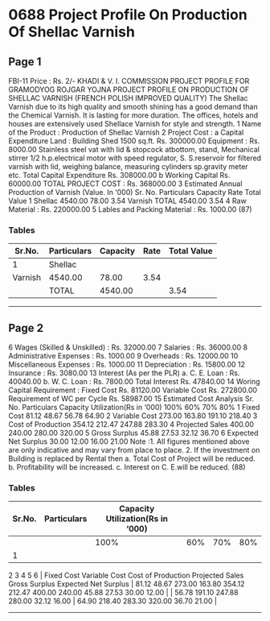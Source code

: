 # 0688 Project Profile On Production Of Shellac Varnish

## Page 1

FBI-11 Price : Rs. 2/- KHADI & V. I. COMMISSION PROJECT PROFILE FOR GRAMODYOG ROJGAR YOJNA PROJECT PROFILE ON PRODUCTION OF SHELLAC VARNISH (FRENCH POLISH IMPROVED QUALITY) The Shellac Varnish due to its high quality and smooth shining has a good demand than the Chemical Varnish. It is lasting for more duration. The offices, hotels and houses are extensively used Shellace Varnish for style and strength. 1 Name of the Product : Production of Shellac Varnish 2 Project Cost : a Capital Expenditure Land : Building Shed 1500 sq.ft. Rs. 300000.00 Equipment : Rs. 8000.00 Stainless steel vat with lid & stopcock atbottom, stand, Mechanical stirrer 1/2 h.p.electrical motor with speed regulator, S. S.reservoir for filtered varnish with lid, weighing balance, measuring cylinders sp.gravity meter etc. Total Capital Expenditure Rs. 308000.00 b Working Capital Rs. 60000.00 TOTAL PROJECT COST : Rs. 368000.00 3 Estimated Annual Production of Varnish (Value. In ‘000) Sr. No. Particulars Capacity Rate Total Value 1 Shellac 4540.00 78.00 3.54 Varnish TOTAL 4540.00 3.54 4 Raw Material : Rs. 220000.00 5 Lables and Packing Material : Rs. 1000.00 (87)

### Tables

| Sr.No. | Particulars | Capacity | Rate | Total Value |
|---|---|---|---|---|
| 1 | Shellac
Varnish | 4540.00 | 78.00 | 3.54 |
|  | TOTAL | 4540.00 |  | 3.54 |

---

## Page 2

6 Wages (Skilled & Unskilled) : Rs. 32000.00 7 Salaries : Rs. 36000.00 8 Administrative Expenses : Rs. 1000.00 9 Overheads : Rs. 12000.00 10 Miscellaneous Expenses : Rs. 1000.00 11 Depreciation : Rs. 15800.00 12 Insurance : Rs. 3080.00 13 Interest (As per the PLR) a. C. E. Loan : Rs. 40040.00 b. W. C. Loan : Rs. 7800.00 Total Interest Rs. 47840.00 14 Woring Capital Requirement : Fixed Cost Rs. 81120.00 Variable Cost Rs. 272800.00 Requirement of WC per Cycle Rs. 58987.00 15 Estimated Cost Analysis Sr. No. Particulars Capacity Utilization(Rs in ‘000) 100% 60% 70% 80% 1 Fixed Cost 81.12 48.67 56.78 64.90 2 Variable Cost 273.00 163.80 191.10 218.40 3 Cost of Production 354.12 212.47 247.88 283.30 4 Projected Sales 400.00 240.00 280.00 320.00 5 Gross Surplus 45.88 27.53 32.12 36.70 6 Expected Net Surplus 30.00 12.00 16.00 21.00 Note :1. All figures mentioned above are only indicative and may vary from place to place. 2. If the investment on Building is replaced by Rental then a. Total Cost of Project will be reduced. b. Profitability will be increased. c. Interest on C. E.will be reduced. (88)

### Tables

| Sr.No. | Particulars | Capacity Utilization(Rs in ‘000) |  |  |  |
|---|---|---|---|---|---|
|  |  | 100% | 60% | 70% | 80% |
| 1
2
3
4
5
6 | Fixed Cost
Variable Cost
Cost of Production
Projected Sales
Gross Surplus
Expected Net Surplus | 81.12 48.67
273.00 163.80
354.12 212.47
400.00 240.00
45.88 27.53
30.00 12.00 |  | 56.78
191.10
247.88
280.00
32.12
16.00 | 64.90
218.40
283.30
320.00
36.70
21.00 |

---
